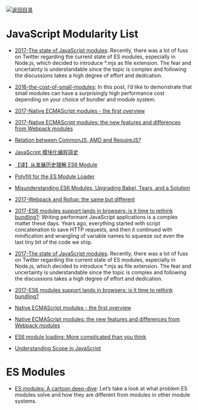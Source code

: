 [![返回目录](https://user-images.githubusercontent.com/5803001/38079637-ff0abcf0-3371-11e8-9b76-ad651620afc7.jpg)](https://github.com/wxyyxc1992/Awesome-Lists)

# JavaScript Modularity List

* [2017-The state of JavaScript modules](https://parg.co/bi0): Recently, there was a lot of fuss on Twitter regarding the current state of ES modules, especially in Node.js, which decided to introduce \*.mjs as file extension. The fear and uncertainty is understandable since the topic is complex and following the discussions takes a high degree of effort and dedication.

- [2016-the-cost-of-small-modules](https://nolanlawson.com/2016/08/15/the-cost-of-small-modules/): In this post, I’d like to demonstrate that small modules can have a surprisingly high performance cost depending on your choice of bundler and module system.

- [2017-Native ECMAScript modules - the first overview](https://blog.hospodarets.com/native-ecmascript-modules-the-first-overview)

* [2017-Native ECMAScript modules: the new features and differences from Webpack modules](https://blog.hospodarets.com/native-ecmascript-modules-new-features)

- [Relation between CommonJS, AMD and RequireJS?](http://stackoverflow.com/questions/16521471/relation-between-commonjs-amd-and-requirejs)

* [JavaScript 模块化编程简史](http://mp.weixin.qq.com/s/Z8bG125LvKJFIpF8w3efRg)

* [【译】从发展历史理解 ES6 Module](https://segmentfault.com/a/1190000006043377)

* [Polyfill for the ES Module Loader](https://github.com/ModuleLoader/es-module-loader)

* [Misunderstanding ES6 Modules, Upgrading Babel, Tears, and a Solution](https://medium.com/@kentcdodds/misunderstanding-es6-modules-upgrading-babel-tears-and-a-solution-ad2d5ab93ce0#.hembphjjm)

* [2017-Webpack and Rollup: the same but different](https://medium.com/webpack/webpack-and-rollup-the-same-but-different-a41ad427058c)

* [2017-ES6 modules support lands in browsers: is it time to rethink bundling?](https://www.contentful.com/blog/2017/04/04/es6-modules-support-lands-in-browsers-is-it-time-to-rethink-bundling/): Writing performant JavaScript applications is a complex matter these days. Years ago, everything started with script concatenation to save HTTP requests, and then it continued with minification and wrangling of variable names to squeeze out even the last tiny bit of the code we ship.

* [2017-The state of JavaScript modules](https://parg.co/bi0): Recently, there was a lot of fuss on Twitter regarding the current state of ES modules, especially in Node.js, which decided to introduce \*.mjs as file extension. The fear and uncertainty is understandable since the topic is complex and following the discussions takes a high degree of effort and dedication.

* [2017-ES6 modules support lands in browsers: is it time to rethink bundling?](https://parg.co/bRL)

- [Native ECMAScript modules - the first overview](https://blog.hospodarets.com/native-ecmascript-modules-the-first-overview)

- [Native ECMAScript modules: the new features and differences from Webpack modules](https://blog.hospodarets.com/native-ecmascript-modules-new-features#detect-the-current-script-is-executed-as-a-module)

- [ES6 module loading: More complicated than you think](https://www.nczonline.net/blog/2016/04/es6-module-loading-more-complicated-than-you-think/)

- [Understanding Scope in JavaScript](https://scotch.io/tutorials/understanding-scope-in-javascript)

# ES Modules

* [ES modules: A cartoon deep-dive](https://hacks.mozilla.org/2018/03/es-modules-a-cartoon-deep-dive/): Let’s take a look at what problem ES modules solve and how they are different from modules in other module systems.

